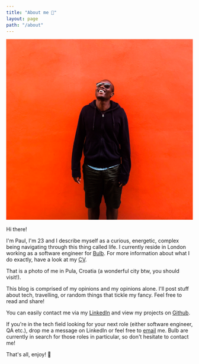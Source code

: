 ```yaml
---
title: "About me 🧤"
layout: page
path: "/about"
---
```


![😁](./1.jpg)

Hi there!

I'm Paul, I'm 23 and I describe myself as a curious, energetic, complex being navigating through this thing called life. I currently reside in London working as a software engineer for [Bulb](https://www.bulb.co.uk). For more information about what I do exactly, have a look at my [CV](./paulwawerucv.pdf).

That is a photo of me in Pula, Croatia (a wonderful city btw, you should visit!).

This blog is comprised of my opinions and my opinions alone. I'll post stuff about tech, travelling, or random things that tickle my fancy. Feel free to read and share!

You can easily contact me via my [LinkedIn](https://www.linkedin.com/in/paul-waweru-35652594/) and view my projects on [Github](https://github.com/paulmbw).

If you're in the tech field looking for your next role (either software engineer, QA etc.), drop me a message on LinkedIn or feel free to [email](mailto:paul.waweru58@gmail.com) me. Bulb are currently in search for those roles in particular, so don't hesitate to contact me!

That's all, enjoy! 👻